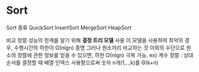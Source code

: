 # Sort



Sort 종류
QuickSort
InsertSort
MergeSort
HeapSort


비교 정렬 성능의 한계를 알기 위해 **결정 트리 모델** 사용
이 모델을 사용하여 최악의 경우, 수행시간의 하한이 Ω(nlgn) 증명
그러나 
원소끼리 비교하는 것 이외의 수단으로 원소의 정렬에 관한 정보를 얻을 수 있으면,
하한 Ω(nlgn) 극복 가능.
ex) 계수 정렬 : 상대 순서를 결정할 때 배열 인덱스 사용함으로써 숫자 n개(1,..,k)를 Θ(k+n)

